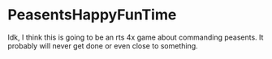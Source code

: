 # PeasentsHappyFunTime
Idk, I think this is going to be an rts 4x game about commanding peasents. It probably will never get done or even close to something. 
